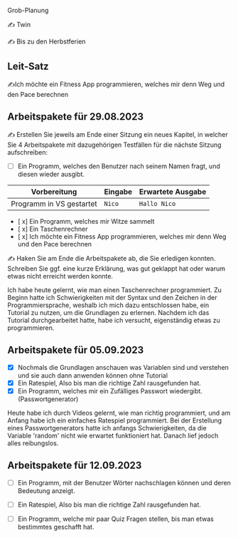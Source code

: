 Grob-Planung

✍️ Twin

✍️ Bis zu den Herbstferien

## Leit-Satz

✍️Ich möchte ein Fitness App programmieren, welches mir denn Weg und den Pace berechnen

## Arbeitspakete für 29.08.2023

✍️ Erstellen Sie jeweils am Ende einer Sitzung ein neues Kapitel, in welcher Sie 4 Arbeitspakete mit dazugehörigen Testfällen für die nächste Sitzung aufschreiben:

- [ ] Ein Programm, welches den Benutzer nach seinem Namen fragt, und diesen wieder ausgibt.

| Vorbereitung | Eingabe | Erwartete Ausgabe |
| --- | --- | --- |
| Programm in VS gestartet | `Nico` | `Hallo Nico` |

- [ x] Ein Programm, welches mir Witze sammelt
- [ x] Ein Taschenrechner
- [ x] Ich möchte ein Fitness App programmieren, welches mir denn Weg und den Pace berechnen

✍️ Haken Sie am Ende die Arbeitspakete ab, die Sie erledigen konnten. Schreiben Sie ggf. eine kurze Erklärung, was gut geklappt hat oder warum etwas nicht erreicht werden konnte.

Ich habe heute gelernt, wie man einen Taschenrechner programmiert. Zu Beginn hatte ich Schwierigkeiten mit der Syntax und den Zeichen in der Programmiersprache, weshalb ich mich dazu entschlossen habe, ein Tutorial zu nutzen, um die Grundlagen zu erlernen. Nachdem ich das Tutorial durchgearbeitet hatte, habe ich versucht, eigenständig etwas zu programmieren.

## Arbeitspakete für 05.09.2023

- [x] Nochmals die Grundlagen anschauen was Variablen sind und verstehen und sie auch dann anwenden können ohne Tutorial
- [x] Ein Ratespiel, Also bis man die richtige Zahl rausgefunden hat.
- [x] Ein Programm, welches mir ein Zufälliges Passwort wiedergibt.(Passwortgenerator)

Heute habe ich durch Videos gelernt, wie man richtig programmiert, und am Anfang habe ich ein einfaches Ratespiel programmiert. Bei der Erstellung eines Passwortgenerators hatte ich anfangs Schwierigkeiten, da die Variable 'random' nicht wie erwartet funktioniert hat. Danach lief jedoch alles reibungslos.

## Arbeitspakete für 12.09.2023 

- [ ] Ein Programm, mit der Benutzer Wörter nachschlagen können und deren Bedeutung anzeigt.
- [ ] Ein Ratespiel, Also bis man die richtige Zahl rausgefunden hat.
- [ ] Ein Programm, welche mir paar Quiz Fragen stellen, bis man etwas bestimmtes geschafft hat.

